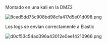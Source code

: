 Montado en una kali en la DMZ2

![8ced5dd75c908bd98cfa417d5e01d098.png](../../../../../../_resources/8ced5dd75c908bd98cfa417d5e01d098.png)

Los logs se envían correctamente a Elastic

![d0cf53c54ad396a43012e0ee14210966.png](../../../../../../_resources/d0cf53c54ad396a43012e0ee14210966.png)